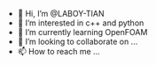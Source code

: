 - 👋 Hi, I’m @LABOY-TIAN
- 👀 I’m interested in c++ and python
- 🌱 I’m currently learning OpenFOAM
- 💞️ I’m looking to collaborate on ...
- 📫 How to reach me ...

<!---
LABOY-TIAN/LABOY-TIAN is a ✨ special ✨ repository because its `README.md` (this file) appears on your GitHub profile.
You can click the Preview link to take a look at your changes.
--->
